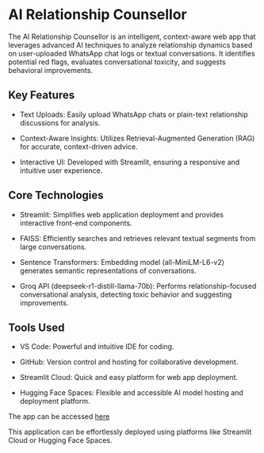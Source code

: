 # AI Relationship Counsellor

The AI Relationship Counsellor is an intelligent, context-aware web app that leverages advanced AI techniques to analyze relationship dynamics based on user-uploaded WhatsApp chat logs or textual conversations. It identifies potential red flags, evaluates conversational toxicity, and suggests behavioral improvements.

## Key Features

- Text Uploads: Easily upload WhatsApp chats or plain-text relationship discussions for analysis.

- Context-Aware Insights: Utilizes Retrieval-Augmented Generation (RAG) for accurate, context-driven advice.

- Interactive UI: Developed with Streamlit, ensuring a responsive and intuitive user experience.

## Core Technologies

- Streamlit: Simplifies web application deployment and provides interactive front-end components.

- FAISS: Efficiently searches and retrieves relevant textual segments from large conversations.

- Sentence Transformers: Embedding model (all-MiniLM-L6-v2) generates semantic representations of conversations.

- Groq API (deepseek-r1-distill-llama-70b): Performs relationship-focused conversational analysis, detecting toxic behavior and suggesting improvements.

## Tools Used

- VS Code: Powerful and intuitive IDE for coding.

- GitHub: Version control and hosting for collaborative development.

- Streamlit Cloud: Quick and easy platform for web app deployment.

- Hugging Face Spaces: Flexible and accessible AI model hosting and deployment platform.

The app can be accessed [here](https://huggingface.co/spaces/devilsa/Relationship_Counselling)<br>

This application can be effortlessly deployed using platforms like Streamlit Cloud or Hugging Face Spaces.
